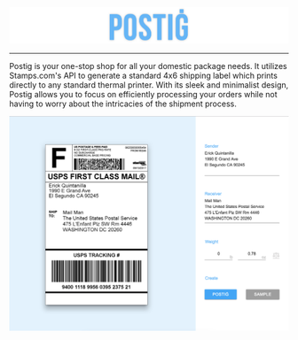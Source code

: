 ![postig logo](./docs/images/title.png?raw=true "Postig")

---

Postig is your one-stop shop for all your domestic package needs. It utilizes Stamps.com's API to generate a standard 4x6 shipping label which prints directly to any standard thermal printer. With its sleek and minimalist design, Postig allows you to focus on efficiently processing your orders while not having to worry about the intricacies of the shipment process.

![main screen](./docs/images/main.png?raw=true "Main page")
